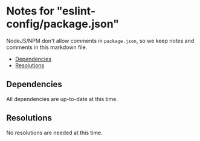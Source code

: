 # Notes for "eslint-config/package.json"

NodeJS/NPM don't allow comments in `package.json`, so we keep
notes and comments in this markdown file.

- [Dependencies](#dependencies)
- [Resolutions](#resolutions)

## Dependencies

All dependencies are up-to-date at this time.

## Resolutions

No resolutions are needed at this time.
